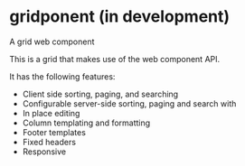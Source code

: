 # gridponent (in development)
A grid web component

This is a grid that makes use of the web component API. 

It has the following features:
- Client side sorting, paging, and searching
- Configurable server-side sorting, paging and search with
- In place editing
- Column templating and formatting
- Footer templates
- Fixed headers
- Responsive

